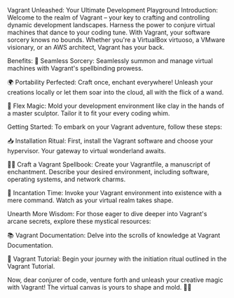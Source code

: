 Vagrant Unleashed: Your Ultimate Development Playground
Introduction:
Welcome to the realm of Vagrant – your key to crafting and controlling dynamic development landscapes. Harness the power to conjure virtual machines that dance to your coding tune. With Vagrant, your software sorcery knows no bounds. Whether you're a VirtualBox virtuoso, a VMware visionary, or an AWS architect, Vagrant has your back.

Benefits:
🔮 Seamless Sorcery: Seamlessly summon and manage virtual machines with Vagrant's spellbinding prowess.

🌍 Portability Perfected: Craft once, enchant everywhere! Unleash your creations locally or let them soar into the cloud, all with the flick of a wand.

🎨 Flex Magic: Mold your development environment like clay in the hands of a master sculptor. Tailor it to fit your every coding whim.

Getting Started:
To embark on your Vagrant adventure, follow these steps:

📥 Installation Ritual: First, install the Vagrant software and choose your hypervisor. Your gateway to virtual wonderland awaits.

🧙‍♂️ Craft a Vagrant Spellbook: Create your Vagrantfile, a manuscript of enchantment. Describe your desired environment, including software, operating systems, and network charms.

🌟 Incantation Time: Invoke your Vagrant environment into existence with a mere command. Watch as your virtual realm takes shape.

Unearth More Wisdom:
For those eager to dive deeper into Vagrant's arcane secrets, explore these mystical resources:

📚 Vagrant Documentation: Delve into the scrolls of knowledge at Vagrant Documentation.

🔮 Vagrant Tutorial: Begin your journey with the initiation ritual outlined in the Vagrant Tutorial.

Now, dear conjurer of code, venture forth and unleash your creative magic with Vagrant! The virtual canvas is yours to shape and mold. 🚀🔥
